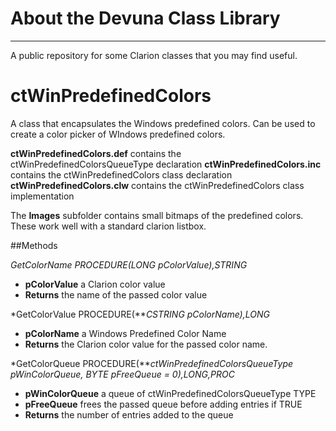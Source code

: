 # About the Devuna Class Library #

----------

A public repository for some Clarion classes that you may find useful.

# ctWinPredefinedColors  #

A class that encapsulates the Windows predefined colors.  Can be used to create a color picker of WIndows predefined colors.

**ctWinPredefinedColors.def**	contains the ctWinPredefinedColorsQueueType declaration
**ctWinPredefinedColors.inc**	contains the ctWinPredefinedColors class declaration
**ctWinPredefinedColors.clw**	contains the ctWinPredefinedColors class implementation

The **Images** subfolder contains small bitmaps of the predefined colors.  These work well with a standard clarion listbox.

##Methods

*GetColorName         PROCEDURE(LONG pColorValue),STRING*

- **pColorValue** a Clarion color value
- **Returns** the name of the passed color value


*GetColorValue        PROCEDURE(***CSTRING pColorName),LONG*

- **pColorName** a Windows Predefined Color Name
- **Returns** the Clarion color value for the passed color name.

*GetColorQueue        PROCEDURE(***ctWinPredefinedColorsQueueType pWinColorQueue, BYTE pFreeQueue = 0),LONG,PROC*

- **pWinColorQueue** a queue of ctWinPredefinedColorsQueueType TYPE
- **pFreeQueue** frees the passed queue before adding entries if TRUE
- **Returns** the number of entries added to the queue
